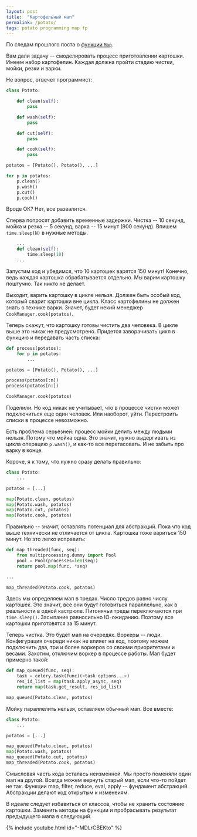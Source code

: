 ```yaml
---
layout: post
title:  "Картофельный мап"
permalink: /potato/
tags: potato programming map fp
---
```


По следам прошлого поста о [функции `Map`](/map).

Вам дали задачу -- смоделировать процесс приготовлении картошки. Имеем
набор картофелин. Каждая должна пройти стадию чистки, мойки, резки и
варки.

Не вопрос, отвечет программист:

~~~ python
class Potato:

    def clean(self):
        pass

    def wash(self):
        pass

    def cut(self):
        pass

    def cook(self):
        pass

potatos = [Potato(), Potato(), ...]

for p in potatos:
    p.clean()
    p.wash()
    p.cut()
    p.cook()
~~~

Вроде ОК? Нет, все развалится.

Сперва попросят добавить временные задержки. Чистка -- 10 секунд,
мойка и резка -- 5 секунд, варка -- 15 минут (900 секунд). Впишем
`time.sleep(N)` в нужные методы.

~~~ python
    ...
    def clean(self):
        time.sleep(10)
    ...
~~~

Запустим код и убедимся, что 10 картошек варятся 150 минут! Конечно,
ведь каждая картошка обрабатывается отдельно. Мы варим картошку
поштучно. Так никто не делает.

Выходит, варить картошку в цикле нельзя. Должен быть особый код,
который сварит картошки вне цикла. Класс картофелины не должен знать о
технике варки. Значет, будет некий менеджер
`CookManager.cook(potatos)`.

Теперь скажут, что картошку готовы чистить два человека. В цикле выше
это никак не предусмотрено. Придется заворачивать цикл в функцию и
передавать часть списка:

~~~ python
def process(potatos):
    for p in potatos:
        ...

potatos = [Potato(), Potato(), ...]

process(potatos[:n])
process(potatos[n:])

CookManager.cook(potatos)
~~~

Поделили. Но код никак не учитывает, что в процессе чистки может
подключиться еще один человек. Или наоборот, уйти. Перестроить списки
в процессе невозможно.

Есть проблема серьезней: процесс мойки делить между людьми
нельзя. Потому что мойка одна. Это значит, нужно выдергивать из цикла
операцию `p.wash()`, и как-то все перетасовать. И не забыть про варку
в конце.

Короче, я к тому, что нужно сразу делать правильно:

~~~ python
class Potato:
    ...

potatos = [...]

map(Potato.clean, potatos)
map(Potato.wash, potatos)
map(Potato.cut, potatos)
map(Potato.cook, potatos)
~~~

Правильно -- значит, оставлять потенциал для абстракций. Пока что код
выше технически не отличается от цикла. Картошка тоже вариться 150
минут. Но это легко исправить:

~~~ python
def map_threaded(func, seq):
    from multiprocessing.dummy import Pool
    pool = Pool(processes=len(seq))
    return pool.map(func, *seq)

...

map_threaded(Potato.cook, potatos)
~~~

Здесь мы определяем мап в тредах. Число тредов равно числу
картошек. Это значит, все они будут готовиться параллельно, как в
реальности в одной кастрюле. Питонячьи треды переключаются при
`time.sleep()`. Засыпание равносильно IO-ожиданию. Поэтому все
картошки приготовятся за 15 минут.

Теперь чистка. Это будет мап на очередях. Воркеры --
люди. Конфигурация очереди никак не влияет на код, поэтому можем
подключить два, три и более воркеров со своими приоритетами и
весами. Захотим, отключим воркер в процессе работы. Мап будет примерно
такой:

~~~ python
def map_queued(func, seq):
    task = celery.task(func)(<task options...>)
    res_id_list = map(task.apply_async, seq)
    return map(task.get_result, res_id_list)

map_queued(Potato.clean, potatos)
~~~

Мойку параллелить нельзя, оставляем обычный мап. Все вместе:

~~~ python
class Potato:
    ...

potatos = [...]

map_queued(Potato.clean, potatos)
map(Potato.wash, potatos)
map_queued(Potato.cut, potatos)
map_threaded(Potato.cook, potatos)
~~~

Смысловая часть кода осталась неизменной. Мы просто поменяли один мап
на другой. Всегда можем вернуть старый мап, если что-то пойдет не
так. Функции map, filter, reduce, eval, apply -- фундамент
абстракций. Абстракции делают код открытым к изменеиям.

В идеале следует избавиться от классов, чтобы не хранить состояние
картошки. Заменить методы на функции и пробрасывать результат
предыдущего мапа в следующий.

{% include youtube.html id="-MDLrCBEKto" %}
